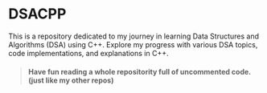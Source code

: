 # DSACPP

This is a repository dedicated to my journey in learning Data Structures and Algorithms (DSA) using C++. Explore my progress with various DSA topics, code implementations, and explanations in C++.

> #### Have fun reading a whole repositority full of uncommented code. (just like my other repos)
